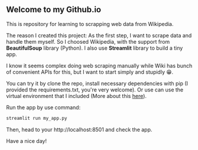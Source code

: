 ## Welcome to my Github.io
This is repository for learning to scrapping web data from Wikipedia.

The reason I created this project: As the first step, I want to scrape data and handle them myself. So I choosed Wikipedia, with the support from **BeautifulSoup** library (Python). I also use **Streamlit** library to build a tiny app.

I know it seems complex doing web scraping manually while Wiki has bunch of convenient APIs for this, but I want to start simply and stupidly :grin:.

You can try it by clone the repo, install necessary dependencies with pip (I provided the requirements.txt, you're very welcome). Or use can use the virtual environment that I included (More about this [here](https://docs.python.org/3/tutorial/venv.html)).

Run the app by use command:

```python
streamlit run my_app.py
```

Then, head to your http://localhost:8501 and check the app.

Have a nice day!
